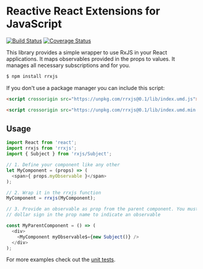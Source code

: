 # Reactive React Extensions for JavaScript

[![Build Status](https://travis-ci.org/peternoordijk/rrxjs.svg?branch=master)](https://travis-ci.org/peternoordijk/rrxjs) [![Coverage Status](https://coveralls.io/repos/github/peternoordijk/rrxjs/badge.svg?branch=master)](https://coveralls.io/github/peternoordijk/rrxjs?branch=master)

This library provides a simple wrapper to use RxJS in your React applications. It maps observables provided in the props to values. It manages all necessary subscriptions and for you.

```sh
$ npm install rrxjs
```

If you don't use a package manager you can include this script:

```html
<script crossorigin src="https://unpkg.com/rrxjs@0.1/lib/index.umd.js"></script>
```

```html
<script crossorigin src="https://unpkg.com/rrxjs@0.1/lib/index.umd.min.js"></script>
```

## Usage

```js
import React from 'react';
import rrxjs from 'rrxjs';
import { Subject } from 'rxjs/Subject';

// 1. Define your component like any other
let MyComponent = (props) => (
  <span>{ props.myObservable }</span>
);

// 2. Wrap it in the rrxjs function
MyComponent = rrxjs(MyComponent);

// 3. Provide an observable as prop from the parent component. You must use the
// dollar sign in the prop name to indicate an observable

const MyParentComponent = () => (
  <div>
    <MyComponent myObservable$={new Subject()} />
  </div>
);
```

For more examples check out the [unit tests](src/main.spec.jsx).
